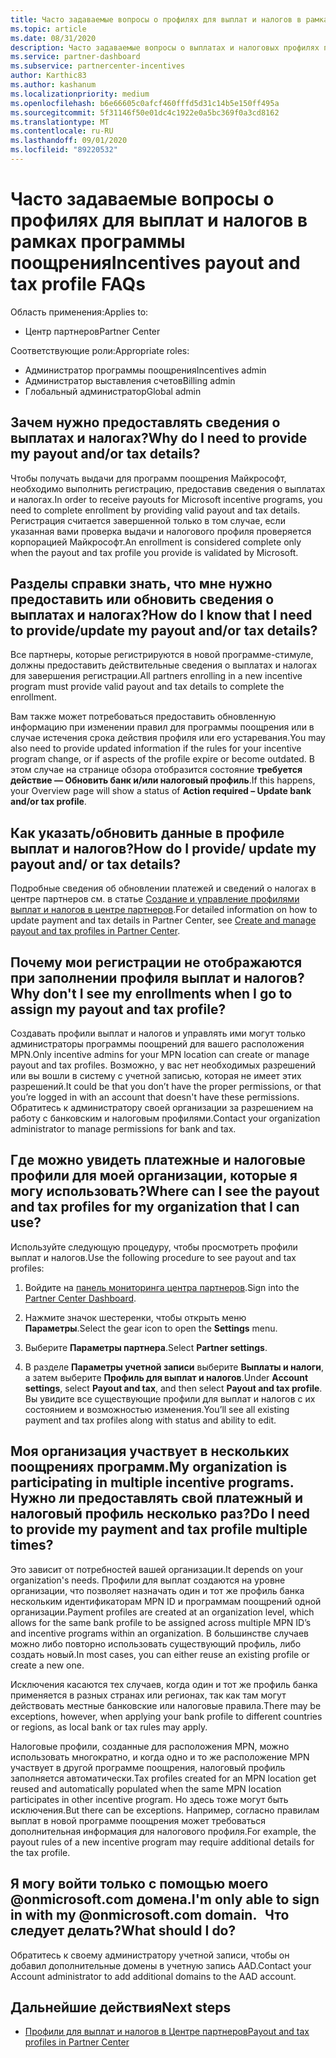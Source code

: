 ```yaml
---
title: Часто задаваемые вопросы о профилях для выплат и налогов в рамках программы поощрения
ms.topic: article
ms.date: 08/31/2020
description: Часто задаваемые вопросы о выплатах и налоговых профилях поощрения.
ms.service: partner-dashboard
ms.subservice: partnercenter-incentives
author: Karthic83
ms.author: kashanum
ms.localizationpriority: medium
ms.openlocfilehash: b6e66605c0afcf460fffd5d31c14b5e150ff495a
ms.sourcegitcommit: 5f31146f50e01dc4c1922e0a5bc369f0a3cd8162
ms.translationtype: MT
ms.contentlocale: ru-RU
ms.lasthandoff: 09/01/2020
ms.locfileid: "89220532"
---
```

# <a name="incentives-payout-and-tax-profile-faqs"></a><span data-ttu-id="180f2-103">Часто задаваемые вопросы о профилях для выплат и налогов в рамках программы поощрения</span><span class="sxs-lookup"><span data-stu-id="180f2-103">Incentives payout and tax profile FAQs</span></span>

<span data-ttu-id="180f2-104">Область применения:</span><span class="sxs-lookup"><span data-stu-id="180f2-104">Applies to:</span></span>

- <span data-ttu-id="180f2-105">Центр партнеров</span><span class="sxs-lookup"><span data-stu-id="180f2-105">Partner Center</span></span>

<span data-ttu-id="180f2-106">Соответствующие роли:</span><span class="sxs-lookup"><span data-stu-id="180f2-106">Appropriate roles:</span></span>

- <span data-ttu-id="180f2-107">Администратор программы поощрения</span><span class="sxs-lookup"><span data-stu-id="180f2-107">Incentives admin</span></span>
- <span data-ttu-id="180f2-108">Администратор выставления счетов</span><span class="sxs-lookup"><span data-stu-id="180f2-108">Billing admin</span></span>
- <span data-ttu-id="180f2-109">Глобальный администратор</span><span class="sxs-lookup"><span data-stu-id="180f2-109">Global admin</span></span>

## <a name="why-do-i-need-to-provide-my-payout-andor-tax-details"></a><span data-ttu-id="180f2-110">Зачем нужно предоставлять сведения о выплатах и налогах?</span><span class="sxs-lookup"><span data-stu-id="180f2-110">Why do I need to provide my payout and/or tax details?</span></span>

<span data-ttu-id="180f2-111">Чтобы получать выдачи для программ поощрения Майкрософт, необходимо выполнить регистрацию, предоставив сведения о выплатах и налогах.</span><span class="sxs-lookup"><span data-stu-id="180f2-111">In order to receive payouts for Microsoft incentive programs, you need to complete enrollment by providing valid payout and tax details.</span></span> <span data-ttu-id="180f2-112">Регистрация считается завершенной только в том случае, если указанная вами проверка выдачи и налогового профиля проверяется корпорацией Майкрософт.</span><span class="sxs-lookup"><span data-stu-id="180f2-112">An enrollment is considered complete only when the payout and tax profile you provide is validated by Microsoft.</span></span>

## <a name="how-do-i-know-that-i-need-to-provideupdate-my-payout-andor-tax-details"></a><span data-ttu-id="180f2-113">Разделы справки знать, что мне нужно предоставить или обновить сведения о выплатах и налогах?</span><span class="sxs-lookup"><span data-stu-id="180f2-113">How do I know that I need to provide/update my payout and/or tax details?</span></span>

<span data-ttu-id="180f2-114">Все партнеры, которые регистрируются в новой программе-стимуле, должны предоставить действительные сведения о выплатах и налогах для завершения регистрации.</span><span class="sxs-lookup"><span data-stu-id="180f2-114">All partners enrolling in a new incentive program must provide valid payout and tax details to complete the enrollment.</span></span>

<span data-ttu-id="180f2-115">Вам также может потребоваться предоставить обновленную информацию при изменении правил для программы поощрения или в случае истечения срока действия профиля или его устаревания.</span><span class="sxs-lookup"><span data-stu-id="180f2-115">You may also need to provide updated information if the rules for your incentive program change, or if aspects of the profile expire or become outdated.</span></span> <span data-ttu-id="180f2-116">В этом случае на странице обзора отобразится состояние **требуется действие — Обновить банк и/или налоговый профиль**.</span><span class="sxs-lookup"><span data-stu-id="180f2-116">If this happens, your Overview page will show a status of **Action required – Update bank and/or tax profile**.</span></span>

## <a name="how-do-i-provide-update-my-payout-and-or-tax-details"></a><span data-ttu-id="180f2-117">Как указать/обновить данные в профиле выплат и налогов?</span><span class="sxs-lookup"><span data-stu-id="180f2-117">How do I provide/ update my payout and/ or tax details?</span></span>

<span data-ttu-id="180f2-118">Подробные сведения об обновлении платежей и сведений о налогах в центре партнеров см. в статье [Создание и управление профилями выплат и налогов в центре партнеров](https://docs.microsoft.com/partner-center/incentives-create-and-manage-your-payout-and-tax-profiles.md).</span><span class="sxs-lookup"><span data-stu-id="180f2-118">For detailed information on how to update payment and tax details in Partner Center, see [Create and manage payout and tax profiles in Partner Center](https://docs.microsoft.com/partner-center/incentives-create-and-manage-your-payout-and-tax-profiles.md).</span></span>

## <a name="why-dont-i-see-my-enrollments-when-i-go-to-assign-my-payout-and-tax-profile"></a><span data-ttu-id="180f2-119">Почему мои регистрации не отображаются при заполнении профиля выплат и налогов?</span><span class="sxs-lookup"><span data-stu-id="180f2-119">Why don't I see my enrollments when I go to assign my payout and tax profile?</span></span>

<span data-ttu-id="180f2-120">Создавать профили выплат и налогов и управлять ими могут только администраторы программы поощрений для вашего расположения MPN.</span><span class="sxs-lookup"><span data-stu-id="180f2-120">Only incentive admins for your MPN location can create or manage payout and tax profiles.</span></span> <span data-ttu-id="180f2-121">Возможно, у вас нет необходимых разрешений или вы вошли в систему с учетной записью, которая не имеет этих разрешений.</span><span class="sxs-lookup"><span data-stu-id="180f2-121">It could be that you don’t have the proper permissions, or that you’re logged in with an account that doesn't have these permissions.</span></span> <span data-ttu-id="180f2-122">Обратитесь к администратору своей организации за разрешением на работу с банковским и налоговым профилями.</span><span class="sxs-lookup"><span data-stu-id="180f2-122">Contact your organization administrator to manage permissions for bank and tax.</span></span>

## <a name="where-can-i-see-the-payout-and-tax-profiles-for-my-organization-that-i-can-use"></a><span data-ttu-id="180f2-123">Где можно увидеть платежные и налоговые профили для моей организации, которые я могу использовать?</span><span class="sxs-lookup"><span data-stu-id="180f2-123">Where can I see the payout and tax profiles for my organization that I can use?</span></span>

<span data-ttu-id="180f2-124">Используйте следующую процедуру, чтобы просмотреть профили выплат и налогов.</span><span class="sxs-lookup"><span data-stu-id="180f2-124">Use the following procedure to see payout and tax profiles:</span></span>

1. <span data-ttu-id="180f2-125">Войдите на [панель мониторинга центра партнеров](https://partner.microsoft.com/dashboard).</span><span class="sxs-lookup"><span data-stu-id="180f2-125">Sign into the [Partner Center Dashboard](https://partner.microsoft.com/dashboard).</span></span>

2. <span data-ttu-id="180f2-126">Нажмите значок шестеренки, чтобы открыть меню **Параметры**.</span><span class="sxs-lookup"><span data-stu-id="180f2-126">Select the gear icon to open the **Settings** menu.</span></span>

3. <span data-ttu-id="180f2-127">Выберите **Параметры партнера**.</span><span class="sxs-lookup"><span data-stu-id="180f2-127">Select **Partner settings**.</span></span>

4. <span data-ttu-id="180f2-128">В разделе **Параметры учетной записи** выберите **Выплаты и налоги**, а затем выберите **Профиль для выплат и налогов**.</span><span class="sxs-lookup"><span data-stu-id="180f2-128">Under **Account settings**, select **Payout and tax**, and then select **Payout and tax profile**.</span></span> <span data-ttu-id="180f2-129">Вы увидите все существующие профили для выплат и налогов с их состоянием и возможностью изменения.</span><span class="sxs-lookup"><span data-stu-id="180f2-129">You’ll see all existing payment and tax profiles along with status and ability to edit.</span></span>

## <a name="my-organization-is-participating-in-multiple-incentive-programs-do-i-need-to-provide-my-payment-and-tax-profile-multiple-times"></a><span data-ttu-id="180f2-130">Моя организация участвует в нескольких поощрениях программ.</span><span class="sxs-lookup"><span data-stu-id="180f2-130">My organization is participating in multiple incentive programs.</span></span> <span data-ttu-id="180f2-131">Нужно ли предоставлять свой платежный и налоговый профиль несколько раз?</span><span class="sxs-lookup"><span data-stu-id="180f2-131">Do I need to provide my payment and tax profile multiple times?</span></span>

<span data-ttu-id="180f2-132">Это зависит от потребностей вашей организации.</span><span class="sxs-lookup"><span data-stu-id="180f2-132">It depends on your organization's needs.</span></span> <span data-ttu-id="180f2-133">Профили для выплат создаются на уровне организации, что позволяет назначать один и тот же профиль банка нескольким идентификаторам MPN ID и программам поощрений одной организации.</span><span class="sxs-lookup"><span data-stu-id="180f2-133">Payment profiles are created at an organization level, which allows for the same bank profile to be assigned across multiple MPN ID’s and incentive programs within an organization.</span></span> <span data-ttu-id="180f2-134">В большинстве случаев можно либо повторно использовать существующий профиль, либо создать новый.</span><span class="sxs-lookup"><span data-stu-id="180f2-134">In most cases, you can either reuse an existing profile or create a new one.</span></span>

<span data-ttu-id="180f2-135">Исключения касаются тех случаев, когда один и тот же профиль банка применяется в разных странах или регионах, так как там могут действовать местные банковские или налоговые правила.</span><span class="sxs-lookup"><span data-stu-id="180f2-135">There may be exceptions, however, when applying your bank profile to different countries or regions, as local bank or tax rules may apply.</span></span>

<span data-ttu-id="180f2-136">Налоговые профили, созданные для расположения MPN, можно использовать многократно, и когда одно и то же расположение MPN участвует в другой программе поощрения, налоговый профиль заполняется автоматически.</span><span class="sxs-lookup"><span data-stu-id="180f2-136">Tax profiles created for an MPN location get reused and automatically populated when the same MPN location participates in other incentive program.</span></span> <span data-ttu-id="180f2-137">Но здесь тоже могут быть исключения.</span><span class="sxs-lookup"><span data-stu-id="180f2-137">But there can be exceptions.</span></span> <span data-ttu-id="180f2-138">Например, согласно правилам выплат в новой программе поощрения может требоваться дополнительная информация для налогового профиля.</span><span class="sxs-lookup"><span data-stu-id="180f2-138">For example, the payout rules of a new incentive program may require additional details for the tax profile.</span></span>  

## <a name="im-only-able-to-sign-in-with-my-onmicrosoftcom-domain-what-should-i-do"></a><span data-ttu-id="180f2-139">Я могу войти только с помощью моего @onmicrosoft.com домена.</span><span class="sxs-lookup"><span data-stu-id="180f2-139">I'm only able to sign in with my @onmicrosoft.com domain.</span></span> <span data-ttu-id="180f2-140">  Что следует делать?</span><span class="sxs-lookup"><span data-stu-id="180f2-140">What should I do?</span></span>

<span data-ttu-id="180f2-141">Обратитесь к своему администратору учетной записи, чтобы он добавил дополнительные домены в учетную запись AAD.</span><span class="sxs-lookup"><span data-stu-id="180f2-141">Contact your Account administrator to add additional domains to the AAD account.</span></span>

## <a name="next-steps"></a><span data-ttu-id="180f2-142">Дальнейшие действия</span><span class="sxs-lookup"><span data-stu-id="180f2-142">Next steps</span></span>

- [<span data-ttu-id="180f2-143">Профили для выплат и налогов в Центре партнеров</span><span class="sxs-lookup"><span data-stu-id="180f2-143">Payout and tax profiles in Partner Center</span></span>](incentives-create-and-manage-your-payout-and-tax-profiles.md)